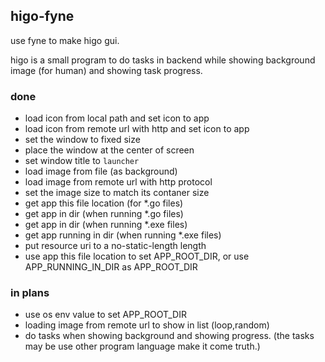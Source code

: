 ## higo-fyne

use fyne to make higo gui.

higo is a small program to do tasks in backend while showing background image (for human) and showing task progress.

### done

- load icon from local path and set icon to app
- load icon from remote url with http  and set icon to app
- set the window to fixed size
- place the window at the center of screen
- set window title to `launcher`
- load image from file (as background)
- load image from remote url with http protocol
- set the image size to match its contaner size
- get app this file location (for *.go files)
- get app in dir (when running *.go files)
- get app in dir (when running *.exe files)
- get app running in dir (when running *.exe files)
- put resource uri to a no-static-length length
- use app this file location to set APP_ROOT_DIR, or use APP_RUNNING_IN_DIR as APP_ROOT_DIR

### in plans
- use os env value to set APP_ROOT_DIR
- loading image from remote url to show in list (loop,random)
- do tasks when showing background and showing progress. (the tasks may be use other program language make it come truth.)
